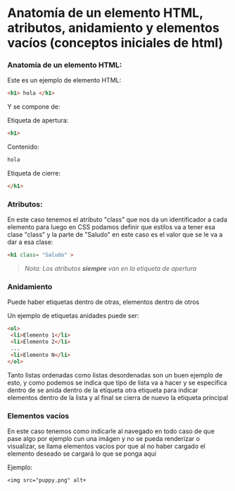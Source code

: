 # Anatomía de un elemento HTML, atributos, anidamiento y elementos vacíos (conceptos iniciales de html)


### Anatomía de un elemento HTML:

Este es un ejemplo de elemento HTML:
 ```html
 <h1> hola </h1> 
 ```

Y se compone de:

Etiqueta de apertura:
 ```html
 <h1> 
 ```

Contenido:
 ```html
 hola 
 ```

Etiqueta de cierre: 
 ```html
 </h1> 
 ```

### Atributos:
En este caso tenemos el atributo "class" que nos da un identificador a cada elemento para luego en CSS podamos definir que estilos va a tener esa clase "class" y la parte de "Saludo" en este caso es el valor que se le va a dar a esa clase:
 ```html
 <h1 class= "Saludo" > 
 ```
>*Nota: Los atributos **siempre** van en la etiqueta de apertura*

### Anidamiento

Puede haber etiquetas dentro de otras, elementos dentro de otros 

Un ejemplo de etiquetas anidades puede ser:

 ```html
<ol>
  <li>Elemento 1</li>
  <li>Elemento 2</li>
  ...
  <li>Elemento N</li>
</ol>
 ```

Tanto listas ordenadas como listas desordenadas son un buen ejemplo de esto, y como podemos se indica que tipo de lista va a hacer y se especifica dentro de se anida dentro de la etiqueta otra etiqueta para indicar elementos dentro de la lista y al final se cierra de nuevo la etiqueta principal

### Elementos vacíos

En este caso tenemos como indicarle al navegado en todo caso de que pase algo por ejemplo cun una imágen y no se pueda renderizar o visualizar, se llama elementos vacíos por que al no haber cargado el elemento deseado se cargará lo que se ponga aquí

Ejemplo:
```
<img src="puppy.png" alt+
```

